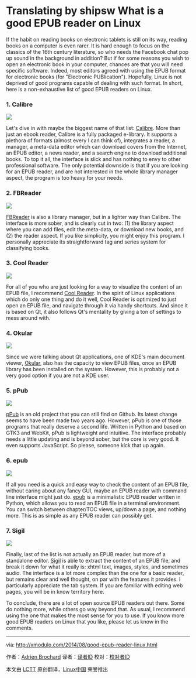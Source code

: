Translating by shipsw
What is a good EPUB reader on Linux
================================================================================
If the habit on reading books on electronic tablets is still on its way, reading books on a computer is even rarer. It is hard enough to focus on the classics of the 16th century literature, so who needs the Facebook chat pop up sound in the background in addition? But if for some reasons you wish to open an electronic book in your computer, chances are that you will need specific software. Indeed, most editors agreed with using the EPUB format for electronic books (for "Electronic PUBlication"). Hopefully, Linux is not deprived of good programs capable of dealing with such format. In short, here is a non-exhaustive list of good EPUB readers on Linux.

### 1. Calibre ###

![](https://farm6.staticflickr.com/5577/14975176155_0989766bb3_z.jpg)

Let's dive in with maybe the biggest name of that list: [Calibre][1]. More than just an ebook reader, Calibre is a fully packaged e-library. It supports a plethora of formats (almost every I can think of), integrates a reader, a manager, a meta-data editor which can download covers from the Internet, an EPUB editor, a news reader, and a search engine to download additional books. To top it all, the interface is slick and has nothing to envy to other professional software. The only potential downside is that if you are looking for an EPUB reader, and are not interested in the whole library manager aspect, the program is too heavy for your needs.

### 2. FBReader ###

![](https://farm4.staticflickr.com/3900/14975176165_f2e4afd2fa_o.jpg)

[FBReader][2] is also a library manager, but in a lighter way than Calibre. The interface is more sober, and is clearly cut in two: (1) the library aspect where you can add files, edit the meta-data, or download new books, and (2) the reader aspect. If you like simplicity, you might enjoy this program. I personally appreciate its straightforward tag and series system for classifying books.

### 3. Cool Reader ###

![](https://farm6.staticflickr.com/5594/14975176195_ac46952150.jpg)

For all of you who are just looking for a way to visualize the content of an EPUB file, I recommend [Cool Reader][5]. In the spirit of Linux applications which do only one thing and do it well, Cool Reader is optimized to just open an EPUB file, and navigate through it via handy shortcuts. And since it is based on Qt, it also follows Qt's mentality by giving a ton of settings to mess around with.

### 4. Okular ###

![](https://farm6.staticflickr.com/5559/14788504729_5a2ec2c11b_z.jpg)

Since we were talking about Qt applications, one of KDE's main document viewer, [Okular][3], also has the capacity to view EPUB files, once an EPUB library has been installed on the system. However, this is probably not a very good option if you are not a KDE user.

### 5. pPub ###

![](https://farm4.staticflickr.com/3835/14788504789_e7c742fa20_z.jpg)

[pPub][4] is an old project that you can still find on Github. Its latest change seems to have been made two years ago. However, pPub is one of those programs that really deserve a second life. Written in Python and based on GTK3 and WebKit, pPub is lightweight and intuitive. The interface probably needs a little updating and is beyond sober, but the core is very good. It even supports JavaScript. So please, someone kick that up again.

### 6. epub ###

![](https://farm4.staticflickr.com/3871/14788844378_16fb51a1b9_z.jpg)

If all you need is a quick and easy way to check the content of an EPUB file, without caring about any fancy GUI, maybe an EPUB reader with command line interface might just do. [epub][6] is a minimalistic EPUB reader written in Python, which allows you to read an EPUB file in a terminal environment. You can switch between chapter/TOC views, up/down a page, and nothing more. This is as simple as any EPUB reader can possibly get.

### 7. Sigil ###

![](https://farm4.staticflickr.com/3921/14788640417_7940627871_z.jpg)

Finally, last of the list is not actually an EPUB reader, but more of a standalone editor. [Sigil][7] is able to extract the content of an EPUB file, and break it down for what it really is: xhtml text, images, styles, and sometimes audio. The interface is a lot more complex than the one for a basic reader, but remains clear and well thought, on par with the features it provides. I particularly appreciate the tab system. If you are familiar with editing web pages, you will be in know territory here.

To conclude, there are a lot of open source EPUB readers out there. Some do nothing more, while others go way beyond that. As usual, I recommend using the one that makes the most sense for you to use. If you know more good EPUB readers on Linux that you like, please let us know in the comments.

--------------------------------------------------------------------------------

via: http://xmodulo.com/2014/08/good-epub-reader-linux.html

作者：[Adrien Brochard][a]
译者：[译者ID](https://github.com/译者ID)
校对：[校对者ID](https://github.com/校对者ID)

本文由 [LCTT](https://github.com/LCTT/TranslateProject) 原创翻译，[Linux中国](http://linux.cn/) 荣誉推出

[a]:http://xmodulo.com/author/adrien
[1]:http://calibre-ebook.com/
[2]:http://fbreader.org/
[3]:http://okular.kde.org/
[4]:https://github.com/sakisds/pPub
[5]:http://crengine.sourceforge.net/
[6]:https://github.com/rupa/epub
[7]:https://github.com/user-none/Sigil
